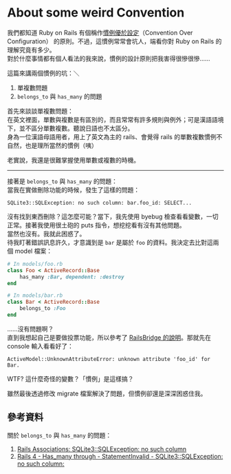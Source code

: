# About some weird Convention

我們都知道 Ruby on Rails 有個稱作[慣例優於設定](https://zh.wikipedia.org/wiki/約定優於配置)（Convention Over Configuration） 的原則。不過，這慣例常常會坑人，端看你對 Ruby on Rails 的理解究竟有多少。  
對於什麼事情都有個人看法的我來說，慣例的設計原則把我害得很慘很慘……

這篇來講兩個慣例的坑：＼

1. 單複數問題
2. `belongs_to` 與 `has_many` 的問題

首先來談談單複數問題：  
在英文裡面，單數與複數是有區別的，而且常常有許多規則與例外；可是漢語語境下，並不區分單數複數。聽說日語也不太區分。  
身為一位漢語母語用者，用上了英文為主的 rails、會覺得 rails 的單數複數慣例不自然，也是理所當然的慣例（咦）

老實說，我還是很難掌握使用單數或複數的時機。

* * *

接著是 `belongs_to` 與 `has_many` 的問題：  
當我在實做刪除功能的時候，發生了這樣的問題：

`SQLite3::SQLException: no such column: bar.foo_id: SELECT...`

沒有找到東西刪除？這怎麼可能？當下，我先使用 byebug 檢查看看變數，一切正常。接著我使用很土砲的 puts 指令，想挖挖看有沒有其他問題。  
當然也沒有。我就此困惑了。  
待我盯著錯誤訊息許久，才意識到是 `bar` 是屬於 `foo` 的資料。我決定去比對這兩個 model 檔案：

```ruby
# In models/foo.rb
class Foo < ActiveRecord::Base
    has_many :Bar, dependent: :destroy
end

# In models/bar.rb
class Bar < ActiveRecord::Base
    belongs_to :Foo
end
```

……沒有問題啊？  
直到我想起自己是要做投票功能，所以參考了 [RailsBridge 的說明](http://docs.railsbridge.org/intro-to-rails/hooking_up_votes_and_topics)。那就先在 console 輸入看看好了：

`ActiveModel::UnknownAttributeError: unknown attribute 'foo_id' for Bar.`

WTF? 這什麼奇怪的變數？「慣例」是這樣搞？

雖然最後透過修改 migrate 檔案解決了問題，但慣例卻還是深深困惑住我。

## 參考資料

關於 `belongs_to` 與 `has_many` 的問題：

1. [Rails Associations: SQLite3::SQLException: no such column](https://stackoverflow.com/questions/33707380/rails-associations-sqlite3sqlexception-no-such-column)
2. [Rails 4 - Has\_many through - StatementInvalid - SQLite3::SQLException: no such column:](https://stackoverflow.com/questions/31505430/rails-4-has-many-through-statementinvalid-sqlite3sqlexception-no-such-c)
